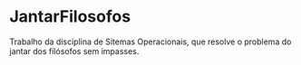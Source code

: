 # JantarFilosofos
Trabalho da disciplina de Sitemas Operacionais, que resolve o problema do jantar dos filósofos sem impasses.
